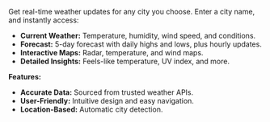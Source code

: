 Get real-time weather updates for any city you choose. Enter a city name, and instantly access:

- **Current Weather:** Temperature, humidity, wind speed, and conditions.
- **Forecast:** 5-day forecast with daily highs and lows, plus hourly updates.
- **Interactive Maps:** Radar, temperature, and wind maps.
- **Detailed Insights:** Feels-like temperature, UV index, and more.

**Features:**
- **Accurate Data:** Sourced from trusted weather APIs.
- **User-Friendly:** Intuitive design and easy navigation.
- **Location-Based:** Automatic city detection.
